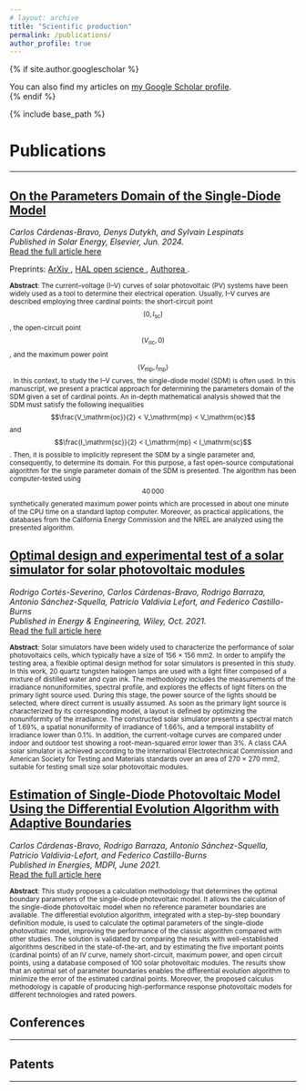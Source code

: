 ```yaml
---
# layout: archive
title: "Scientific production"
permalink: /publications/
author_profile: true
---
```


{% if site.author.googlescholar %}
  <div class="wordwrap">You can also find my articles on <a href="{{site.author.googlescholar}}">my Google Scholar profile</a>.</div>
{% endif %}

{% include base_path %}

# Publications
-----

<!-- {% for post in site.publications reversed %}
  {% include archive-single.html %}
{% endfor %} -->

<!-- ### <span style="color:RoyalBlue"> <u> On the Parameters Domain of the Single-Diode Model </u> </span> <br> -->
## <u> On the Parameters Domain of the Single-Diode Model </u> <br>
*Carlos Cárdenas-Bravo, Denys Dutykh, and Sylvain Lespinats* <br>
*Published in Solar Energy, Elsevier, Jun. 2024.* <br> 
<a href="https://www.sciencedirect.com/science/article/pii/S0038092X24004134"> Read the full article here</a> <br> 

Preprints: <a href="https://arxiv.org/abs/2407.07108#"> ArXiv </a>, <a href="https://hal.science/hal-04622649"> HAL open science </a>, <a href="https://www.authorea.com/users/797418/articles/1139566-on-the-parameters-domain-of-the-single-diode-model"> Authorea </a>.

<span style="font-size: smaller"> **Abstract**: The current–voltage (I–V) curves of solar photovoltaic (PV) systems have been widely used as a tool to determine their electrical operation. Usually, I–V curves are described employing three cardinal points: the short-circuit point $$(0,\,I_\mathrm{sc})$$, the open-circuit point $$(V_\mathrm{oc},\,0)$$, and the maximum power point $$(V_\mathrm{mp},\,I_\mathrm{mp})$$. In this context, to study the I–V curves, the single-diode model (SDM) is often used. In this manuscript, we present a practical approach for determining the parameters domain of the SDM given a set of cardinal points. An in-depth mathematical analysis showed that the SDM must satisfy the following inequalities $$\frac{V_\mathrm{oc}}{2} < V_\mathrm{mp} < V_\mathrm{oc}$$ and $$\frac{I_\mathrm{sc}}{2} < I_\mathrm{mp} < I_\mathrm{sc}$$. Then, it is possible to implicitly represent the SDM by a single parameter and, consequently, to determine its domain. For this purpose, a fast open-source computational algorithm for the single parameter domain of the SDM is presented. The algorithm has been computer-tested using $$40\,000$$ synthetically generated maximum power points which are processed in about one minute of the CPU time on a standard laptop computer. Moreover, as practical applications, the databases from the California Energy Commission and the NREL are analyzed using the presented algorithm. </span>

## <u> Optimal design and experimental test of a solar simulator for solar photovoltaic modules </u> <br>
*Rodrigo Cortés-Severino, Carlos Cárdenas-Bravo, Rodrigo Barraza, Antonio Sánchez-Squella, Patricio Valdivia Lefort, and Federico Castillo-Burns* <br>
*Published in Energy & Engineering, Wiley, Oct. 2021.* <br> 
<a href="https://scijournals.onlinelibrary.wiley.com/doi/full/10.1002/ese3.985"> Read the full article here </a> 

<span style="font-size: smaller"> **Abstract**: Solar simulators have been widely used to characterize the performance of solar photovoltaics cells, which typically have a size of 156 × 156 mm2. In order to amplify the testing area, a flexible optimal design method for solar simulators is presented in this study. In this work, 20 quartz tungsten halogen lamps are used with a light filter composed of a mixture of distilled water and cyan ink. The methodology includes the measurements of the irradiance nonuniformities, spectral profile, and explores the effects of light filters on the primary light source used. During this stage, the power source of the lights should be selected, where direct current is usually assumed. As soon as the primary light source is characterized by its corresponding model, a layout is defined by optimizing the nonuniformity of the irradiance. The constructed solar simulator presents a spectral match of 1.69%, a spatial nonuniformity of irradiance of 1.66%, and a temporal instability of irradiance lower than 0.1%. In addition, the current-voltage curves are compared under indoor and outdoor test showing a root-mean-squared error lower than 3%. A class CAA solar simulator is achieved according to the International Electrotechnical Commission and American Society for Testing and Materials standards over an area of 270 × 270 mm2, suitable for testing small size solar photovoltaic modules. </span>

## <u> Estimation of Single-Diode Photovoltaic Model Using the Differential Evolution Algorithm with Adaptive Boundaries </u> <br>
*Carlos Cárdenas-Bravo, Rodrigo Barraza, Antonio Sánchez-Squella, Patricio Valdivia-Lefort, and Federico Castillo-Burns* <br>
*Published in Energies, MDPI, June 2021.* <br> 
<a href="https://www.mdpi.com/1996-1073/14/13/3925"> Read the full article here</a> 

<span style="font-size: smaller"> **Abstract**: This study proposes a calculation methodology that determines the optimal boundary parameters of the single-diode photovoltaic model. It allows the calculation of the single-diode photovoltaic model when no reference parameter boundaries are available. The differential evolution algorithm, integrated with a step-by-step boundary definition module, is used to calculate the optimal parameters of the single-diode photovoltaic model, improving the performance of the classic algorithm compared with other studies. The solution is validated by comparing the results with well-established algorithms described in the state-of-the-art, and by estimating the five important points (cardinal points) of an IV curve, namely short-circuit, maximum power, and open circuit points, using a database composed of 100 solar photovoltaic modules. The results show that an optimal set of parameter boundaries enables the differential evolution algorithm to minimize the error of the estimated cardinal points. Moreover, the proposed calculus methodology is capable of producing high-performance response photovoltaic models for different technologies and rated powers. </span>




## Conferences
-----


## Patents
-----






